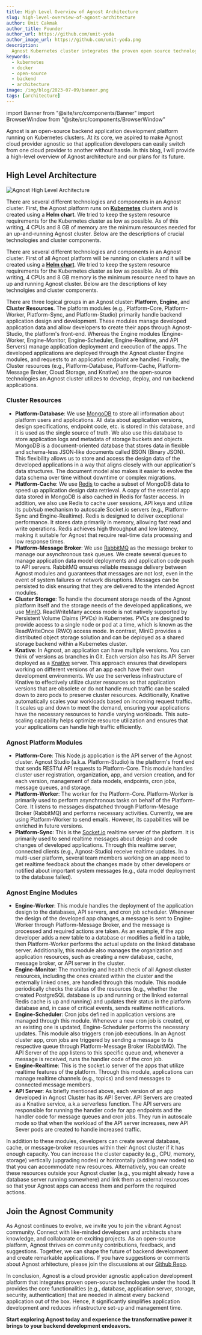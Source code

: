 ```yaml
---
title: High Level Overview of Agnost Architecture
slug: high-level-overview-of-agnost-architecture
author: Umit Cakmak
author_title: Founder
author_url: https://github.com/umit-yoda
author_image_url: https://github.com/umit-yoda.png
description:
  Agnost Kubernetes cluster integrates the proven open source technologies to speed up software development lifecycle.
keywords:
  - kubernetes
  - docker
  - open-source
  - backend
  - architecture
image: /img/blog/2023-07-09/banner.png
tags: [architecture]
---
```


import Banner from "@site/src/components/Banner"
import BrowserWindow from "@site/src/components/BrowserWindow"

<head>
  <title>High Level Overview of Agnost Architecture</title>
  <meta property="og:title" content="High Level Overview of Agnost Architecture" />
  <meta name="twitter:title" content="High Level Overview of Agnost Architecture" />
</head>

Agnost is an open-source backend application development platform running on Kubernetes clusters. At its core, we aspired to make Agnost cloud provider agnostic so that application developers can easily switch from one cloud provider to another without hassle. In this blog, I will provide a high-level overview of Agnost architecture and our plans for its future.

## High Level Architecture
![Agnost High Level Architecture](/img/blog/2023-07-12/Agnost_architecture_v1.png)

There are several different technologies and components in an Agnost cluster. First, the Agnost platform runs on [**Kubernetes**](https://kubernetes.io/) clusters and is created using a **Helm chart**. We tried to keep the system resource requirements for the Kubernetes cluster as low as possible. As of this writing, 4 CPUs and 8 GB of memory are the minimum resources needed for an up-and-running Agnost cluster. Below are the descriptions of crucial technologies and cluster components.

There are several different technologies and components in an Agnost cluster. First of all Agnost platform will be running on  clusters and it will be created using a [**Helm chart**](https://helm.sh/docs/topics/charts/). We tried to keep the system resource requirements for the Kubernetes cluster as low as possible. As of this writing, 4 CPUs and 8 GB memory is the minimum resource need to have an up and running Agnost cluster. Below are the descriptions of key technolgies and cluster components.

There are three logical groups in an Agnost cluster: **Platform**, **Engine**, and **Cluster Resources**. The platform modules (e.g., Platform-Core, Platform-Worker, Platform-Sync, and Platform-Studio) primarily handle backend application design and development. These modules manage developed application data and allow developers to create their apps through Agnost-Studio, the platform's front-end. Whereas the Engine modules (Engine-Worker, Engine-Monitor, Engine-Scheduler, Engine-Realtime, and API Servers) manage application deployment and execution of the apps. The developed applications are deployed through the Agnost cluster Engine modules, and requests to an application endpoint are handled. Finally, the Cluster resources (e.g., Platform-Database, Platform-Cache, Platform-Message Broker, Cloud Storage, and Knative) are the open-source technologies an Agnost cluster utilizes to develop, deploy, and run backend applications.

### Cluster Resources
- **Platform-Database**: We use [MongoDB](https://www.mongodb.com/) to store all information about platform users and applications. All data about application versions, design specifications, endpoint code, etc. is stored in this database, and it is used as the single source of truth. We also use this database to store application logs and metadata of storage buckets and objects. MongoDB is a document-oriented database that stores data in flexible and schema-less JSON-like documents called BSON (Binary JSON). This flexibility allows us to store and access the design data of the developed applications in a way that aligns closely with our application's data structures. The document model also makes it easier to evolve the data schema over time without downtime or complex migrations.
- **Platform-Cache**: We use [Redis](https://redis.io/) to cache a subset of MongoDB data to speed up application design data retrieval. A copy of the essential app data stored in MongoDB is also cached in Redis for faster access. In addition, we also use Redis to cache user sessions, API keys and utilize its pub/sub mechanism to autoscale Socket.io servers (e.g., Platform-Sync and Engine-Realtime). Redis is designed to deliver exceptional performance. It stores data primarily in memory, allowing fast read and write operations. Redis achieves high throughput and low latency, making it suitable for Agnost that require real-time data processing and low response times.
- **Platform-Message Broker**: We use [RabbitMQ](https://www.rabbitmq.com/) as the message broker to manage our asynchronous task queues. We create several queues to manage application data model deployments and application code push to API servers. RabbitMQ ensures reliable message delivery between Agnost modules and guarantees that messages are not lost, even in the event of system failures or network disruptions. Messages can be persisted to disk ensuring that they are delivered to the intended Agnost modules.
- **Cluster Storage**: To handle the document storage needs of the Agnost platform itself and the storage needs of the developed applications, we use [MinIO](https://min.io/). ReadWriteMany access mode is not natively supported by Persistent Volume Claims (PVCs) in Kubernetes. PVCs are designed to provide access to a single node or pod at a time, which is known as the ReadWriteOnce (RWO) access mode. In contrast, MinIO provides a distributed object storage solution and can be deployed as a shared storage backend within a Kubernetes cluster.
- **Knative**: In Agnost, an application can have multiple versions. You can think of versions as branches in Git. Each version also has its API Server deployed as a [Knative](https://knative.dev/) server. This approach ensures that developers working on different versions of an app each have their own development environments. We use the serverless infrastructure of Knative to effectively utilize cluster resources so that application versions that are obsolete or do not handle much traffic can be scaled down to zero pods to preserve cluster resources.
Additionally, Knative automatically scales your workloads based on incoming request traffic. It scales up and down to meet the demand, ensuring your applications have the necessary resources to handle varying workloads. This auto-scaling capability helps optimize resource utilization and ensures that your applications can handle high traffic efficiently.

### Agnost Platform Modules
- **Platform-Core**: This Node.js application is the API server of the Agnost cluster. Agnost Studio (a.k.a. Platform-Studio) is the platform's front end that sends RESTful API requests to Platform-Core. This module handles cluster user registration, organization, app, and version creation, and for each version, management of data models, endpoints, cron jobs, message queues, and storage.
- **Platform-Worker**: The worker for the Platform-Core. Platform-Worker is primarily used to perform asynchronous tasks on behalf of the Platform-Core. It listens to messages dispatched through Platform-Mesage Broker (RabbitMQ) and performs necessary activities. Currently, we are using Platform-Worker to send emails. However, its capabilities will be enriched in future versions.
- **Platform-Sync**: This is the [Socket.io](https://socket.io/) realtime server of the platform. It is primarily used to send realtime messages about design and code changes of developed applications. Through this realtime server, connected clients (e.g., Agnost-Studio) receive realtime updates. In a multi-user platform, several team members working on an app need to get realtime feedback about the changes made by other developers or notified about important system messages (e.g., data model deployment to the database failed).

### Agnost Engine Modules
- **Engine-Worker**: This module handles the deployment of the application design to the databases, API servers, and cron job scheduler. Whenever the design of the developed app changes, a message is sent to Engine-Worker through Platform-Message Broker, and the message is processed and required actions are taken. As an example, if the app developer adds a new table to a database or modifies a field in a table, then Platform-Worker performs the actual update on the linked database server. Additionally, this module also manages the organization and application resources, such as creating a new database, cache, message broker, or API server in the cluster.
- **Engine-Monitor**: The monitoring and health check of all Agnost cluster resources, including the ones created within the cluster and the externally linked ones, are handled through this module. This module periodically checks the status of the resources (e.g., whether the created PostgreSQL database is up and running or the linked external Redis cache is up and running) and updates their status in the platform database and, in case of critical events, sends realtime notifications.
- **Engine-Scheduler**: Cron jobs defined in application versions are managed through this module. Whenever a new cron job is created, or an existing one is updated, Engine-Scheduler performs the necessary updates. This module also triggers cron job executions. In an Agnost cluster app, cron jobs are triggered by sending a message to its respective queue through Platform-Message Broker (RabbitMQ). The API Server of the app listens to this specific queue and, whenever a message is received, runs the handler code of the cron job. 
- **Engine-Realtime**: This is the socket.io server of the apps that utilize realtime features of the platform. Through this module, applications can manage realtime channels (e.g., topics) and send messages to connected message members.
- **API Server**: As briefly mentioned above, each version of an app developed in Agnost Cluster has its API Server. API Servers are created as a Knative service, a.k.a serverless function. The API servers are responsible for running the handler code for app endpoints and the handler code for message queues and cron jobs. They run in autoscale mode so that when the workload of the API server increases, new API Sever pods are created to handle increased traffic.

In addition to these modules, developers can create several database, cache, or message-broker resources within their Agnost cluster if it has enough capacity. You can increase the cluster capacity (e.g., CPU, memory, storage) vertically (upgrading nodes) or horizontally (adding new nodes) so that you can accommodate new resources. Alternatively, you can create these resources outside your Agnost cluster (e.g., you might already have a database server running somewhere) and link them as external resources so that your Agnost apps can access them and perform the required actions.


## Join the Agnost Community

As Agnost continues to evolve, we invite you to join the vibrant Agnost
community. Connect with like-minded developers and architects share knowledge, and collaborate
on exciting projects. As an open-source platform, Agnost thrives on community
contributions, feedback, and suggestions. Together, we can shape the future of
backend development and create remarkable applications. If you have suggestions or comments about Agnost arhitecture, please join the discussions at our [Github Repo](https://github.com/orgs/cloud-agnost/discussions).

In conclusion, Agnost is a cloud provider agnostic application development platform that integrates proven open-source technologies under the hood. It provides the core functionalities (e.g., database, application server, storage, security, authentication) that are needed in almost every backend application out of the box. Hence, it significantly simplifies application development and reduces infrastructure set-up and management time.

**Start exploring Agnost today and experience the transformative power it brings
to your backend development endeavors.**
